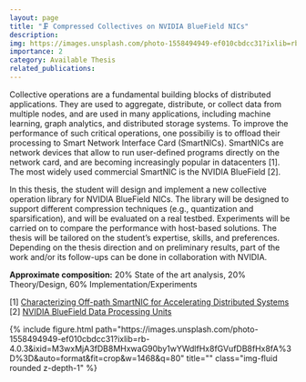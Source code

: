 ```yaml
---
layout: page
title: "🗜️ Compressed Collectives on NVIDIA BlueField NICs"
description: 
img: https://images.unsplash.com/photo-1558494949-ef010cbdcc31?ixlib=rb-4.0.3&ixid=M3wxMjA3fDB8MHxwaG90by1wYWdlfHx8fGVufDB8fHx8fA%3D%3D&auto=format&fit=crop&w=1468&q=80
importance: 2
category: Available Thesis
related_publications: 
---
```


Collective operations are a fundamental building blocks of distributed applications. They are used to aggregate, distribute, or collect data from multiple nodes, and are used in many applications, including machine learning, graph analytics, and distributed storage systems. To improve the performance of such critical operations, one possibiliy is to offload their processing to Smart Network Interface Card (SmartNICs). SmartNICs are network devices that allow to run user-defined programs directly on the network card, and are becoming increasingly popular in datacenters [1]. The most widely used commercial SmartNIC is the NVIDIA BlueField [2]. 

In this thesis, the student will design and implement a new collective operation library for NVIDIA BlueField NICs. The library will be designed to support different compression techniques (e.g., quantization and sparsification), and will be evaluated on a real testbed. Experiments will be carried on to compare the performance with host-based solutions.
The thesis will be tailored on the student’s expertise, skills, and preferences. Depending on the thesis direction and on preliminary results, part of the work and/or its follow-ups can be done in collaboration with NVIDIA.

<b>Approximate composition:</b> 20% State of the art analysis, 20% Theory/Design, 60% Implementation/Experiments

[1] <a href="https://arxiv.org/abs/2212.07868">Characterizing Off-path SmartNIC for Accelerating Distributed Systems</a><br>
[2] <a href="https://www.nvidia.com/en-us/networking/products/data-processing-unit/">NVIDIA BlueField Data Processing Units</a><br>

<div class="row">
    <div class="col-sm mt-3 mt-md-0">
        {% include figure.html path="https://images.unsplash.com/photo-1558494949-ef010cbdcc31?ixlib=rb-4.0.3&ixid=M3wxMjA3fDB8MHxwaG90by1wYWdlfHx8fGVufDB8fHx8fA%3D%3D&auto=format&fit=crop&w=1468&q=80" title="" class="img-fluid rounded z-depth-1" %}
    </div>
</div>


